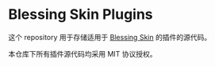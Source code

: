 # Blessing Skin Plugins

这个 repository 用于存储适用于 [Blessing Skin](https://github.com/bs-community/blessing-skin-server/) 的插件的源代码。

本仓库下所有插件源代码均采用 MIT 协议授权。
